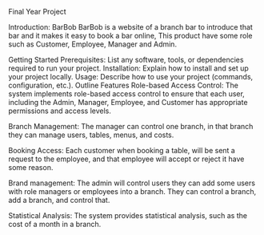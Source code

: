 Final Year Project


Introduction: BarBob
BarBob is a website of a branch bar to introduce that bar and it makes it easy to book a bar online, This product have some role such as Customer, Employee, Manager and Admin.

Getting Started
Prerequisites: List any software, tools, or dependencies required to run your project.
Installation: Explain how to install and set up your project locally.
Usage: Describe how to use your project (commands, configuration, etc.).
Outline Features
Role-based Access Control: The system implements role-based access control to ensure that each user, including the Admin, Manager, Employee, and Customer has appropriate permissions and access levels.

Branch Management: The manager can control one branch, in that branch they can manage users, tables, menus, and costs.

Booking Access: Each customer when booking a table, will be sent a request to the employee, and that employee will accept or reject it have some reason.

Brand management: The admin will control users they can add some users with role managers or employees into a branch. They can control a branch, add a branch, and control that.

Statistical Analysis: The system provides statistical analysis, such as the cost of a month in a branch.
